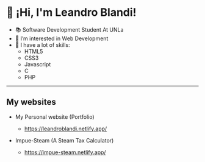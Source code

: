 # 👋 ¡Hi, I'm Leandro Blandi!

- 📚 Software Development Student At UNLa
- 👀 I’m interested in Web Development
- 🤖 I have a lot of skills:
  - HTML5
  - CSS3
  - Javascript
  - C
  - PHP

***
## My websites

- My Personal website (Portfolio)
  - https://leandroblandi.netlify.app/

- Impue-Steam (A Steam Tax Calculator)
  - https://impue-steam.netlify.app/
<!---
leandroblandi/leandroblandi is a ✨ special ✨ repository because its `README.md` (this file) appears on your GitHub profile.
You can click the Preview link to take a look at your changes.
--->
